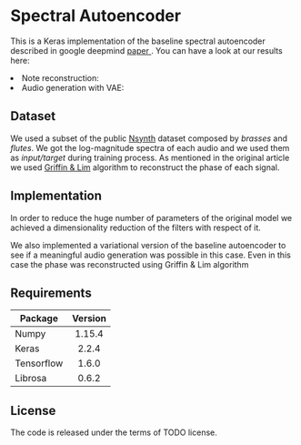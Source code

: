 # Spectral Autoencoder

This is a Keras implementation of the baseline spectral autoencoder described in google deepmind <a href="https://arxiv.org/pdf/1704.01279.pdf"> paper </a>.
You can have a look at our results here:
<li>Note reconstruction: 
<li>Audio generation with VAE: 

## Dataset

We used a subset of the public <a href="https://magenta.tensorflow.org/datasets/nsynth">Nsynth</a> dataset composed by *brasses* and *flutes*. We got the log-magnitude spectra of each audio and we used them as *input/target* during training process.
As mentioned in the original article we used <a href="https://ieeexplore.ieee.org/document/1164317">Griffin & Lim</a> algorithm to reconstruct the phase of each signal.
 
## Implementation
In order to reduce the huge number of parameters of the original model we achieved a dimensionality reduction of the filters with respect of it.

We also implemented a variational version of the baseline autoencoder to see if a meaningful audio generation was possible in this case. Even in this case the phase was reconstructed using Griffin & Lim algorithm

## Requirements

| Package   |      Version     | 
|----------|:-------------:|
| Numpy |  1.15.4 | 
| Keras |    2.2.4   |   
| Tensorflow | 1.6.0 |   
| Librosa | 0.6.2 |  

## License
The code is released under the terms of TODO license.
